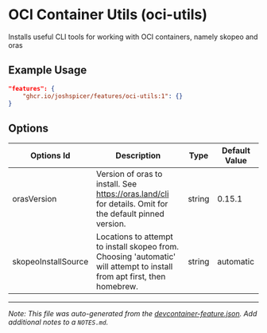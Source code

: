 
# OCI Container Utils (oci-utils)

Installs useful CLI tools for working with OCI containers, namely skopeo and oras

## Example Usage

```json
"features": {
    "ghcr.io/joshspicer/features/oci-utils:1": {}
}
```

## Options

| Options Id | Description | Type | Default Value |
|-----|-----|-----|-----|
| orasVersion | Version of oras to install.  See https://oras.land/cli for details.  Omit for the default pinned version. | string | 0.15.1 |
| skopeoInstallSource | Locations to attempt to install skopeo from.  Choosing 'automatic' will attempt to install from apt first, then homebrew. | string | automatic |



---

_Note: This file was auto-generated from the [devcontainer-feature.json](https://github.com/joshspicer/features/blob/main/src/oci-utils/devcontainer-feature.json).  Add additional notes to a `NOTES.md`._
